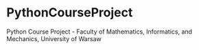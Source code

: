 # PythonCourseProject
Python Course Project - Faculty of Mathematics, Informatics, and Mechanics, University of Warsaw
